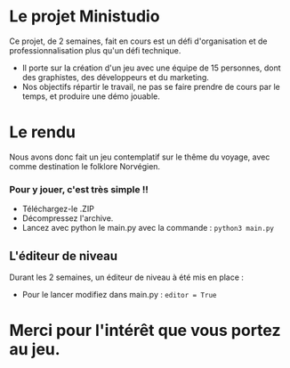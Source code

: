 # Le projet Ministudio

Ce projet, de 2 semaines, fait en cours est un défi d'organisation et de professionnalisation plus qu'un défi technique. 
- Il porte sur la création d'un jeu avec une équipe de 15 personnes, dont des graphistes, des développeurs et du marketing.
- Nos objectifs répartir le travail, ne pas se faire prendre de cours par le temps, et produire une démo jouable.

# Le rendu
Nous avons donc fait un jeu contemplatif sur le thême du voyage, avec comme destination le folklore Norvégien.

### Pour y jouer, c'est très simple !!
- Téléchargez-le .ZIP
- Décompressez l'archive.
- Lancez avec python le main.py avec la commande : `python3 main.py`

## L'éditeur de niveau
Durant les 2 semaines, un éditeur de niveau à été mis en place :
- Pour le lancer modifiez dans main.py : `editor = True`

# Merci pour l'intérêt que vous portez au jeu.
